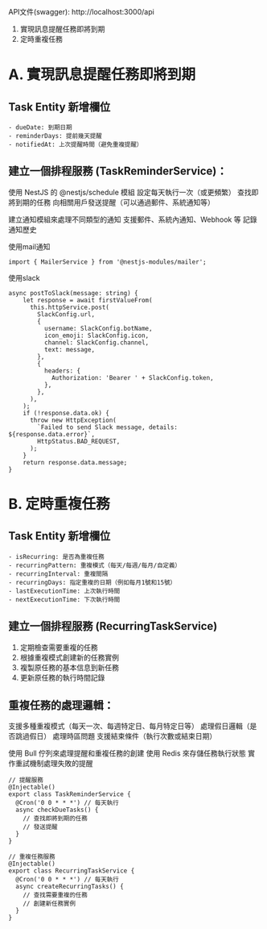 
API文件(swagger):
http://localhost:3000/api


1. 實現訊息提醒任務即將到期
2. 定時重複任務


# A. 實現訊息提醒任務即將到期

## Task Entity 新增欄位

```
- dueDate: 到期日期
- reminderDays: 提前幾天提醒
- notifiedAt: 上次提醒時間（避免重複提醒）
```

## 建立一個排程服務 (TaskReminderService)：

使用 NestJS 的 @nestjs/schedule 模組
設定每天執行一次（或更頻繁）
查找即將到期的任務
向相關用戶發送提醒（可以通過郵件、系統通知等）

建立通知模組來處理不同類型的通知
支援郵件、系統內通知、Webhook 等
記錄通知歷史


使用mail通知
```
import { MailerService } from '@nestjs-modules/mailer';
```

使用slack
```
async postToSlack(message: string) {
    let response = await firstValueFrom(
      this.httpService.post(
        SlackConfig.url,
        {
          username: SlackConfig.botName,
          icon_emoji: SlackConfig.icon,
          channel: SlackConfig.channel,
          text: message,
        },
        {
          headers: {
            Authorization: 'Bearer ' + SlackConfig.token,
          },
        },
      ),
    );
    if (!response.data.ok) {
      throw new HttpException(
        `Failed to send Slack message, details: ${response.data.error}`,
        HttpStatus.BAD_REQUEST,
      );
    }
    return response.data.message;
}
```


# B. 定時重複任務

## Task Entity 新增欄位

```
- isRecurring: 是否為重複任務
- recurringPattern: 重複模式（每天/每週/每月/自定義）
- recurringInterval: 重複間隔
- recurringDays: 指定重複的日期（例如每月1號和15號）
- lastExecutionTime: 上次執行時間
- nextExecutionTime: 下次執行時間
```

## 建立一個排程服務 (RecurringTaskService)

1. 定期檢查需要重複的任務
2. 根據重複模式創建新的任務實例
3. 複製原任務的基本信息到新任務
4. 更新原任務的執行時間記錄

## 重複任務的處理邏輯：

支援多種重複模式（每天一次、每週特定日、每月特定日等）
處理假日邏輯（是否跳過假日）
處理時區問題
支援結束條件（執行次數或結束日期）




使用 Bull 佇列來處理提醒和重複任務的創建
使用 Redis 來存儲任務執行狀態
實作重試機制處理失敗的提醒


```
// 提醒服務
@Injectable()
export class TaskReminderService {
  @Cron('0 0 * * *') // 每天執行
  async checkDueTasks() {
    // 查找即將到期的任務
    // 發送提醒
  }
}

// 重複任務服務
@Injectable()
export class RecurringTaskService {
  @Cron('0 0 * * *') // 每天執行
  async createRecurringTasks() {
    // 查找需要重複的任務
    // 創建新任務實例
  }
}
```






